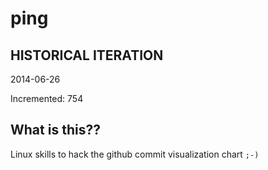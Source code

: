 # ping

## HISTORICAL ITERATION
2014-06-26

Incremented: 754

## What is this?? 
Linux skills to hack the github commit visualization chart `;-)`
